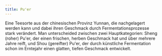 ```yaml
---
title: Pu'er
---
```

Eine Teesorte aus der chinesischen Provinz Yunnan, die nachgelagert werden kann und dabei ihren Geschmack durch Fermentationsprozesse stark verändert. Man unterscheided zwischen zwei Hauptkategorien: Sheng (roher) Pu'er, der einen frischen, herben Geschmack hat und über mehrere Jahre reift, und Shou (gereifter) Pu'er, der durch künstliche Fermentation schon im Erntejahr einen glatten, tiefen Geschmack entwickelt.
